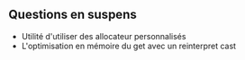 
## Questions en suspens

- Utilité d'utiliser des allocateur personnalisés
- L'optimisation en mémoire du get avec un reinterpret cast

